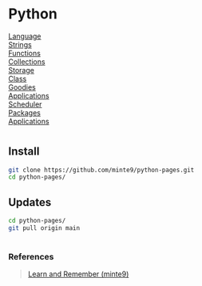 # Python

[Language](./main/language/)  
[Strings](./main/strings/)  
[Functions](./main/functions/)   
[Collections](./main/collections/)  
[Storage](./main/storage/)  
[Class](./main/class/)  
[Goodies](./main/goodies/)   
[Applications](./main/applications/)   
[Scheduler](./main/scheduler/)  
[Packages](./main/packages/)  
[Applications](./main/applications/)   

#

## Install

~~~sh
git clone https://github.com/minte9/python-pages.git
cd python-pages/
~~~

## Updates

~~~sh
cd python-pages/
git pull origin main
~~~

#

### References
> [Learn and Remember (minte9)](https://www.minte9.com)
